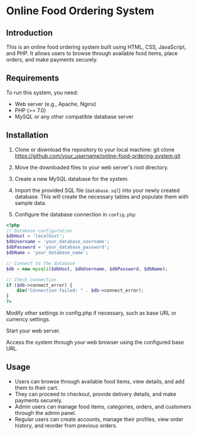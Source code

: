 # Online Food Ordering System

## Introduction

This is an online food ordering system built using HTML, CSS, JavaScript, and PHP. It allows users to browse through available food items, place orders, and make payments securely.

## Requirements

To run this system, you need:

- Web server (e.g., Apache, Nginx)
- PHP (>= 7.0)
- MySQL or any other compatible database server

## Installation

1. Clone or download the repository to your local machine:
   git clone https://github.com/your_username/online-food-ordering-system.git

2. Move the downloaded files to your web server's root directory.

3. Create a new MySQL database for the system.

4. Import the provided SQL file (`database.sql`) into your newly created database. This will create the necessary tables and populate them with sample data.

5. Configure the database connection in `config.php`:

```php
<?php
// Database configuration
$dbHost = 'localhost';
$dbUsername = 'your_database_username';
$dbPassword = 'your_database_password';
$dbName = 'your_database_name';

// Connect to the database
$db = new mysqli($dbHost, $dbUsername, $dbPassword, $dbName);

// Check connection
if ($db->connect_error) {
    die("Connection failed: " . $db->connect_error);
}
?>
```

Modify other settings in config.php if necessary, such as base URL or currency settings.

Start your web server.

Access the system through your web browser using the configured base URL.

## Usage

- Users can browse through available food items, view details, and add them to their cart.
- They can proceed to checkout, provide delivery details, and make payments securely.
- Admin users can manage food items, categories, orders, and customers through the admin panel.
- Regular users can create accounts, manage their profiles, view order history, and reorder from previous orders.
